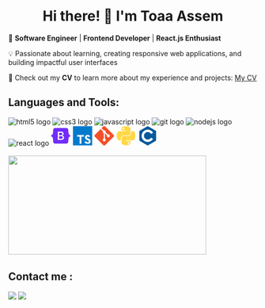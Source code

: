 <h1 align="center">Hi there! 👋 I'm Toaa Assem</h1>

<p >
🌟 <strong>Software Engineer</strong> | <strong>Frontend Developer</strong> | <strong>React.js Enthusiast</strong>
  
💡 Passionate about learning, creating responsive web applications, and building impactful user interfaces
  
📌 Check out my **CV** to learn more about my experience and projects:  [ My CV](https://drive.google.com/file/d/11pLv9RfwSuC3gQ53PAI27qF1ArRk3T25/view?usp=sharing)


<div >


<h2> Languages and Tools: </h2>
 
 <div> 
   
   <img src="https://cdn.jsdelivr.net/gh/devicons/devicon/icons/html5/html5-original.svg" height="40" width="52" alt="html5 logo" />
 <img src="https://cdn.jsdelivr.net/gh/devicons/devicon/icons/css3/css3-original.svg" height="40" width="52" alt="css3 logo" />
 <img src="https://cdn.jsdelivr.net/gh/devicons/devicon/icons/javascript/javascript-original.svg" height="40" width="52" alt="javascript logo" />
 <img src="https://cdn.jsdelivr.net/gh/devicons/devicon/icons/git/git-original.svg" height="40" width="52" alt="git logo" />
 <img src="https://cdn.jsdelivr.net/gh/devicons/devicon/icons/nodejs/nodejs-original.svg" height="40" width="52" alt="nodejs logo"  />
 <img src="https://cdn.jsdelivr.net/gh/devicons/devicon/icons/react/react-original-wordmark.svg" height="40" width="52" alt="react logo" />
 <img src="https://raw.githubusercontent.com/devicons/devicon/master/icons/bootstrap/bootstrap-plain.svg" alt="Bootstrap" width="40" height="40"/>
 <img src="https://raw.githubusercontent.com/devicons/devicon/master/icons/typescript/typescript-plain.svg" alt="TypeScript" width="40" height="40"/>
 <img src="https://raw.githubusercontent.com/devicons/devicon/master/icons/git/git-original.svg" alt="Git" width="40" height="40"/>
   <img src="https://raw.githubusercontent.com/devicons/devicon/master/icons/python/python-plain.svg" alt="Python" width="40" height="40"/>
  <img src="https://raw.githubusercontent.com/devicons/devicon/master/icons/c/c-plain.svg" alt="C" width="40" height="40"/>

 </div>
 <br>
 <div>
   <img height="200px" width="400px" src="https://github-readme-stats.vercel.app/api/top-langs/?username=lucyanovidio&layout=compact&langs_count=7&hide_border=true&title_color=fff&icon_color=66cc00&text_color=fff&bg_color=0d1117"/>
 </div>


</div>

## Contact me :

<div> 
<a href = "mailto:toaa.assem33@gmail.com"> <img src="https://img.shields.io/badge/-Gmail-%23333?style=for-the-badge&logo=gmail&logoColor=white" target="_blank"></a>
<a href="https://www.linkedin.com/in/toaaassem27/" target="_blank"><img src="https://img.shields.io/badge/-LinkedIn-%230077B5?style=for-the-badge&logo=linkedin&logoColor=white"  target="_blank"></a>

 
 
 
</div>
